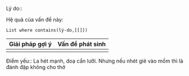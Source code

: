 Lý do:: 

Hệ quả của vấn đề này:
```dataview
List where contains(lý-do,[[]])
```

| Giải pháp gợi ý | Vấn đề phát sinh |
| --------------- | ---------------- |
|                 |                  |
Điểm yếu:: La hét mạnh, doạ cắn lưỡi. Nhưng nếu nhét giẻ vào mồm thì là đánh đập không cho thở
